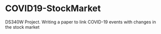 # COVID19-StockMarket
DS340W Project. Writing a paper to link COVID-19 events with changes in the stock market
